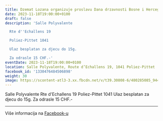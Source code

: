 ```yaml
---
title: Dzemat Lozana organizuje proslavu Dana drzavnosti Bosne i Hercegovine
date: 2023-11-18T19:00:00+0100
draft: false
description: 'Salle Polyvalente

  Rte d''Echallens 19

  Poliez-Pittet 1041

  Ulaz besplatan za djecu do 15g.

  Za odrasle 15 CHF.-'
eventDate: 2023-11-18T19:00:00+0100
location: Salle Polyvalente, Route d’Echallens 19, 1041 Poliez-Pittet
facebook_id: '1330476484506898'
weight: 30
image: https://scontent-atl3-3.xx.fbcdn.net/v/t39.30808-6/480285085_944333661160567_3277375841641556820_n.jpg?_nc_cat=107&ccb=1-7&_nc_sid=9e60e4&_nc_ohc=H4zIdzhSpLAQ7kNvwG0VUF0&_nc_oc=Adk4eolWm_2c7yOMiCF282sveydLK3M8ot4EgSAraW54uh7ALGEq2iSAV93xTsdO96o&_nc_zt=23&_nc_ht=scontent-atl3-3.xx&edm=ABTKTjYEAAAA&_nc_gid=09NMjOapIY-gCU3CFlNpUQ&oh=00_AfRKsI_WcWYpYnpy3PIzWbi-U_s--r3QijROFvZ4pnWQJw&oe=687B811F
---
```


Salle Polyvalente
Rte d'Echallens 19
Poliez-Pittet 1041
Ulaz besplatan za djecu do 15g.
Za odrasle 15 CHF.-

---

Više informacija na [Facebook-u](https://facebook.com/events/1330476484506898)